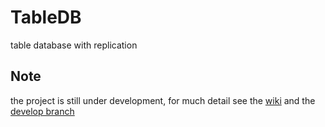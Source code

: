 # TableDB
table database with replication

## Note
the project is still under development, for much detail see the [wiki](https://github.com/NPLPackages/TableDB/wiki) and the [develop branch](https://github.com/NPLPackages/TableDB/tree/develop)
